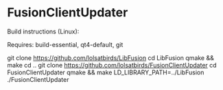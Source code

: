 # FusionClientUpdater
Build instructions (Linux):

Requires: build-essential, qt4-default, git

git clone https://github.com/lolsatbirds/LibFusion
cd LibFusion
qmake && make
cd ..
git clone https://github.com/lolsatbirds/FusionClientUpdater
cd FusionClientUpdater
qmake && make
LD_LIBRARY_PATH=../LibFusion ./FusionClientUpdater
